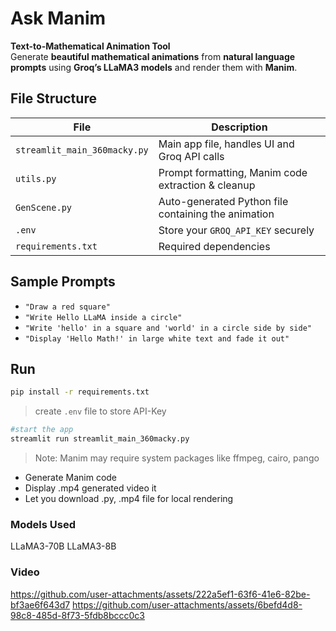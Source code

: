 # Ask Manim

**Text-to-Mathematical Animation Tool**  
Generate **beautiful mathematical animations** from **natural language prompts** using **Groq’s LLaMA3 models** and render them with **Manim**.

## File Structure

| File                         | Description                                         |
| ---------------------------- | --------------------------------------------------- |
| `streamlit_main_360macky.py` | Main app file, handles UI and Groq API calls        |
| `utils.py`                   | Prompt formatting, Manim code extraction & cleanup  |
| `GenScene.py`                | Auto-generated Python file containing the animation |
| `.env`                       | Store your `GROQ_API_KEY` securely                  |
| `requirements.txt`           | Required dependencies                               |

## Sample Prompts

- `"Draw a red square"`
- `"Write Hello LLaMA inside a circle"`
- `"Write 'hello' in a square and 'world' in a circle side by side"`
- `"Display 'Hello Math!' in large white text and fade it out"`

## Run

```bash
pip install -r requirements.txt
```

> create `.env` file to store API-Key

```bash
#start the app
streamlit run streamlit_main_360macky.py
```

> Note: Manim may require system packages like ffmpeg, cairo, pango

- Generate Manim code
- Display .mp4 generated video it
- Let you download .py, .mp4 file for local rendering

### Models Used

LLaMA3-70B
LLaMA3-8B

### Video

https://github.com/user-attachments/assets/222a5ef1-63f6-41e6-82be-bf3ae6f643d7
https://github.com/user-attachments/assets/6befd4d8-98c8-485d-8f73-5fdb8bccc0c3
